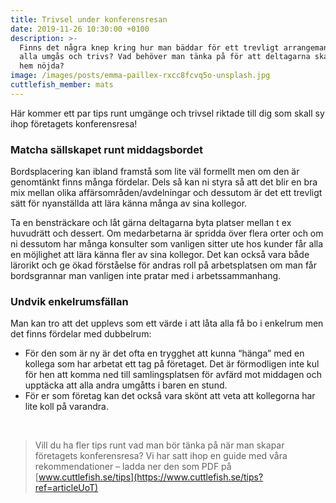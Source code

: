 ```yaml
---
title: Trivsel under konferensresan
date: 2019-11-26 10:30:00 +0100
description: >-
  Finns det några knep kring hur man bäddar för ett trevligt arrangemang där
  alla umgås och trivs? Vad behöver man tänka på för att deltagarna skall komma
  hem nöjda?
image: /images/posts/emma-paillex-rxcc8fcvq5o-unsplash.jpg
cuttlefish_member: mats
---
```


H&auml;r kommer ett par tips runt umg&auml;nge och trivsel riktade till dig som skall sy ihop företagets konferensresa\!

### Matcha s&auml;llskapet runt middagsbordet

Bordsplacering kan ibland framst&aring; som lite v&auml;l formellt men om den &auml;r genomt&auml;nkt finns m&aring;nga fördelar. Dels s&aring; kan ni styra s&aring; att det blir en bra mix mellan olika aff&auml;rsomr&aring;den/avdelningar och dessutom &auml;r det ett trevligt s&auml;tt för nyanst&auml;llda att l&auml;ra k&auml;nna m&aring;nga av sina kollegor.&nbsp;

Ta en benstr&auml;ckare och l&aring;t g&auml;rna deltagarna byta platser mellan t ex huvudr&auml;tt och dessert. Om medarbetarna &auml;r spridda över flera orter och om ni dessutom har m&aring;nga konsulter som vanligen sitter ute hos kunder f&aring;r alla en möjlighet att l&auml;ra k&auml;nna fler av sina kollegor. Det kan ocks&aring; vara b&aring;de l&auml;rorikt och ge ökad först&aring;else för andras roll p&aring; arbetsplatsen om man f&aring;r bordsgrannar man vanligen inte pratar med i arbetssammanhang.

### Undvik enkelrumsf&auml;llan

Man kan tro att det upplevs som ett v&auml;rde i att l&aring;ta alla f&aring; bo i enkelrum men det finns fördelar med dubbelrum:

* För den som &auml;r ny &auml;r det ofta en trygghet att kunna “h&auml;nga” med en kollega som har arbetat ett tag p&aring; företaget. Det &auml;r förmodligen inte kul för hen att komma ned till samlingsplatsen för avf&auml;rd mot middagen och uppt&auml;cka att alla andra umg&aring;tts i baren en stund.&nbsp;
* För er som företag kan det ocks&aring; vara skönt att veta att kollegorna har lite koll p&aring; varandra.

&nbsp;

> Vill du ha fler tips runt vad man bör t&auml;nka p&aring; n&auml;r man skapar företagets konferensresa? Vi har satt ihop en guide med v&aring;ra rekommendationer – ladda ner den som PDF p&aring; [www.cuttlefish.se/tips](https://www.cuttlefish.se/tips?ref=articleUoT)